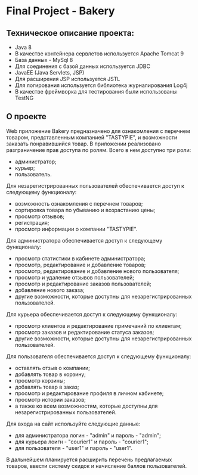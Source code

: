 # Final Project - Bakery

## Техническое описание проекта:

  - Java 8
  - В качестве контейнера сервлетов используется Apache Tomcat 9
  - База данных - MySql 8
  - Для соединения с базой данных используется JDBC
  - JavaEE (Java Servlets, JSP)
  - Для расширения JSP используется JSTL
  - Для логирования используется библиотека журналирования Log4j
  - В качестве фреймворка для тестирования были использованы TestNG
  
## О проекте
Web приложение Bakery предназначено для ознакомления с перечнем товаром, представленным компанией "TASTYPIE", и возможности заказать понравившийся товар.
В приложении реализовано разграничение прав доступа по ролям. Всего в нем доступно три роли:
- администратор;
- курьер;
- пользователь.

Для незарегистрированных пользователей обеспечивается доступ к следующему функционалу:
- возможность ознакомления с перечнем товаров;
- сортировка товара по убыванию и возрастанию цены;
- просмотр отзывов;
- регистрация;
- просмотр информации о компании "TASTYPIE".

Для администратора обеспечивается доступ к следующему функционалу:
 - просмотр статистики в кабинете администратора;
 - просмотр, редактирование и добавление товаров;
 - просмотр, редактирование и добавление нового пользователя;
 - просмотр и удаление отзывов пользователей;
 - просмотр и редактирование заказов пользователей;
 - добавление нового заказа;
 - другие возможности, которые доступны для незарегистрированных пользователей.
 
 Для курьера обеспечивается доступ к следующему функционалу:
 - просмотр клиентов и редактирование примечаний по клиентам;
 - просмотр заказов и редактирование статуса заказов;
 - другие возможности, которые доступны для незарегистрированных пользователей.
 
Для пользователя обеспечивается доступ к следующему функционалу: 
 - оставлять отзыв о компании;
 - добавлять товар в корзину;
 - просмотр корзины;
 - добавлять товар в заказ;
 - просмотр и редактирование профиля в личном кабинете;
 - просмотр истории заказов;
 - а также ко всем возможностям, которые доступны для незарегистрированных пользователей.

Для входа на сайт используйте следующие данные:
- для администратора логин - "admin" и пароль - "admin";
- для курьера лоигн - "courier1" и пароль - "courier1";
- для пользователя - "user1" и пароль - "user1".

В дальнейшем планируется расширить перечень предлагаемых товаров, ввести систему скидок и начисление баллов пользователей.
